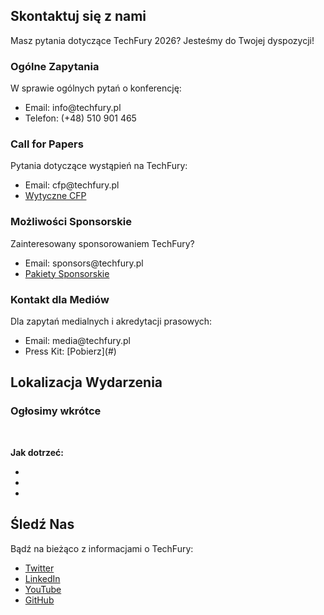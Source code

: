 <!--
.. title: Kontakt
.. slug: contact
.. date: 2025-10-02 12:00:00 UTC
.. tags:
.. category:
.. link:
.. description: Information for TechFury conference sponsors
.. type: text
-->

## Skontaktuj się z nami

Masz pytania dotyczące TechFury 2026? Jesteśmy do Twojej dyspozycji!

<div class="row">
    <div class="col-md-6 mb-4">
        <div class="card h-100">
            <div class="card-header">
                <h3>Ogólne Zapytania</h3>
            </div>
            <div class="card-body">
                <p>W sprawie ogólnych pytań o konferencję:</p>
                <ul>
                    <li>Email: info@techfury.pl</li>
                    <li>Telefon: (+48) 510 901 465</li>
                </ul>
            </div>
        </div>
    </div>
    <div class="col-md-6 mb-4">
        <div class="card h-100">
            <div class="card-header">
                <h3>Call for Papers</h3>
            </div>
            <div class="card-body">
                <p>Pytania dotyczące wystąpień na TechFury:</p>
                <ul>
                    <li>Email: cfp@techfury.pl</li>
                    <li><a href="/cfp/">Wytyczne CFP</a></li>
                </ul>
            </div>
        </div>
    </div>
</div>

<div class="row">
    <div class="col-md-6 mb-4">
        <div class="card h-100">
            <div class="card-header">
                <h3>Możliwości Sponsorskie</h3>
            </div>
            <div class="card-body">
                <p>Zainteresowany sponsorowaniem TechFury?</p>
                <ul>
                    <li>Email: sponsors@techfury.pl</li>
                    <li><a href="/sponsors/">Pakiety Sponsorskie</a></li>
                </ul>
            </div>
        </div>
    </div>
    <div class="col-md-6 mb-4">
        <div class="card h-100">
            <div class="card-header">
                <h3>Kontakt dla Mediów</h3>
            </div>
            <div class="card-body">
                <p>Dla zapytań medialnych i akredytacji prasowych:</p>
                <ul>
                    <li>Email: media@techfury.pl</li>
                    <li>Press Kit: [Pobierz](#)</li>
                </ul>
            </div>
        </div>
    </div>
</div>

## Lokalizacja Wydarzenia

<div class="card mb-4">
    <div class="card-body">
        <h3>Ogłosimy wkrótce</h3>
        <p><br></p>
        <p><strong>Jak dotrzeć:</strong></p>
        <ul>
            <li></li>
            <li></li>
            <li></li>
        </ul>
    </div>
</div>

## Śledź Nas

<div class="card mb-4">
    <div class="card-body">
        <p>Bądź na bieżąco z informacjami o TechFury:</p>
        <ul>
            <li><a href="#">Twitter</a></li>
            <li><a href="#">LinkedIn</a></li>
            <li><a href="#">YouTube</a></li>
            <li><a href="#">GitHub</a></li>
        </ul>
    </div>
</div>